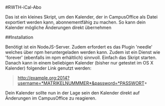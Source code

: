 #RWTH-iCal-Abo


Das ist ein kleines Skript, um den Kalender, der in CampusOffice als Datei exportiert werden kann, abonnementfähig zu machen. So kann dein Kalender mögliche Änderungen direkt übernehmen

##Installation

Benötigt ist ein NodeJS-Server. Zudem erfordert es das Plugin 'needle' welches über npm heruntergeladen werden kann. Zudem ist ein Dienst wie 'forever' (ebenfalls im npm erhältlich) sinnvoll.
Einfach das Skript starten. Danach kann in einem beliebigen Kalender (bisher nur getestet im OS X Kalender) folgender Link genutzt werden:

>http://example.org:2014?username=*MATRIKELNUMMMER*&password=*PASSWORT*

Dein Kalender sollte nun in der Lage sein den Kalender direkt auf Änderungen im CampusOffice zu reagieren.
